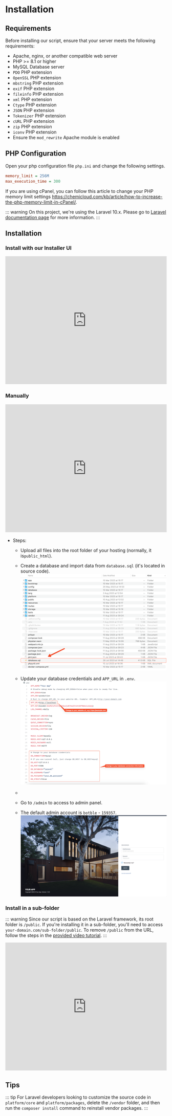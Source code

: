 # Installation

## Requirements

Before installing our script, ensure that your server meets the following requirements:

- Apache, nginx, or another compatible web server
- PHP >= 8.1 or higher
- MySQL Database server
- `PDO` PHP extension
- `OpenSSL` PHP extension
- `mbstring` PHP extension
- `exif` PHP extension
- `fileinfo` PHP extension
- `xml` PHP extension
- `Ctype` PHP extension
- `JSON` PHP extension
- `Tokenizer` PHP extension
- `cURL` PHP extension
- `zip` PHP extension
- `iconv` PHP extension
- Ensure the `mod_rewrite` Apache module is enabled

## PHP Configuration

Open your php configuration file `php.ini` and change the following settings.

```ini
memory_limit = 256M
max_execution_time = 300
```

If you are using cPanel, you can follow this article to change your PHP memory limit
settings https://chemicloud.com/kb/article/how-to-increase-the-php-memory-limit-in-cPanel/.

::: warning
On this project, we're using the Laravel 10.x. Please go to [Laravel documentation page](https://laravel.com/docs/10.x)
for more information.
:::

## Installation

### Install with our Installer UI

<iframe width="100%" height="400" src="https://www.youtube.com/embed/iam99NkUIu0" title="YouTube video player" frameborder="0" allow="accelerometer; autoplay; clipboard-write; encrypted-media; gyroscope; picture-in-picture; web-share" allowfullscreen></iframe>

### Manually

<iframe width="100%" height="400" src="https://www.youtube.com/embed/zFbWYpjuFJk" title="YouTube video player" frameborder="0" allow="accelerometer; autoplay; clipboard-write; encrypted-media; gyroscope; picture-in-picture; web-share" allowfullscreen></iframe>

- Steps:

  - Upload all files into the root folder of your hosting (normally, it is`public_html`).

  - Create a database and import data from `database.sql` (it's located in source code).
    ![Database](./images/installation-1.png)

  - Update your database credentials and `APP_URL` in `.env`.
    ![Env](./images/installation-2.png)
  - 
  - Go to `/admin` to access to admin panel.

  - The default admin account is `botble` - `159357`.
    ![Login](./images/installation-3.png)

### Install in a sub-folder

::: warning
Since our script is based on the Laravel framework, its root folder is `/public`. If you're installing it in a sub-folder,
you'll need to access `your-domain.com/sub-folder/public`. To remove `/public` from the URL, follow the steps in
the [provided video tutorial](https://youtu.be/XdAYETd04iA).
:::

<iframe width="100%" height="400" src="https://www.youtube.com/embed/XdAYETd04iA" title="YouTube video player" frameborder="0" allow="accelerometer; autoplay; clipboard-write; encrypted-media; gyroscope; picture-in-picture; web-share" allowfullscreen></iframe>

## Tips

::: tip
For Laravel developers looking to customize the source code in `platform/core` and `platform/packages`, delete
the `/vendor` folder, and then run the `composer install` command to reinstall vendor packages.
:::

